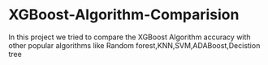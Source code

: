 # XGBoost-Algorithm-Comparision
In this project we tried to compare the XGBoost Algorithm accuracy with other popular algorithms like Random forest,KNN,SVM,ADABoost,Decistion tree
